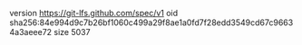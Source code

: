 version https://git-lfs.github.com/spec/v1
oid sha256:84e994d9c7b26bf1060c499a29f8ae1a0fd7f28edd3549cd67c96634a3aeee72
size 5037
